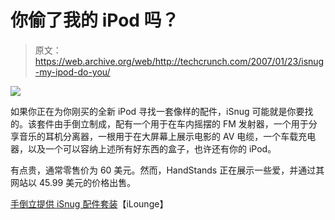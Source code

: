 # 你偷了我的 iPod 吗？

> 原文：<https://web.archive.org/web/http://techcrunch.com/2007/01/23/isnug-my-ipod-do-you/>

![](img/95b1da6072ce892b75ce6ff79c49aa50.png)

如果你正在为你刚买的全新 iPod 寻找一套像样的配件，iSnug 可能就是你要找的。该套件由手倒立制成，配有一个用于在车内摇摆的 FM 发射器，一个用于分享音乐的耳机分离器，一根用于在大屏幕上展示电影的 AV 电缆，一个车载充电器，以及一个可以容纳上述所有好东西的盒子，也许还有你的 iPod。

有点贵，通常零售价为 60 美元。然而，HandStands 正在展示一些爱，并通过其网站以 45.99 美元的价格出售。

[手倒立提供 iSnug 配件套装](https://web.archive.org/web/20150928072033/http://ilounge.com/index.php/news/comments/handstands-offers-isnug-accessory-kit/)【iLounge】
